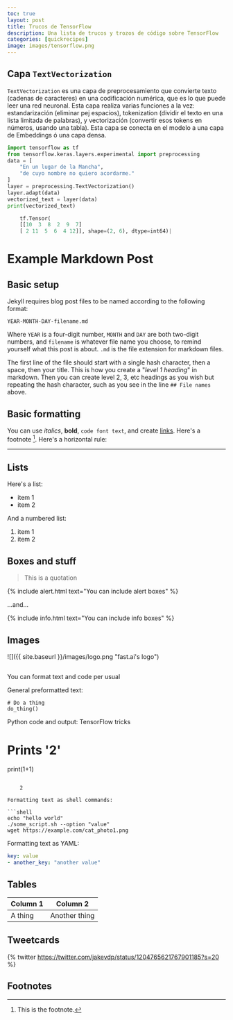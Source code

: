 ```yaml
---
toc: true
layout: post
title: Trucos de TensorFlow
description: Una lista de trucos y trozos de código sobre TensorFlow
categories: [quickrecipes]
image: images/tensorflow.png
---
```


## Capa `TextVectorization` 

`TextVectorization` es una capa de preprocesamiento que convierte texto (cadenas de caracteres) en una codificación numérica, que es lo que puede leer una red neuronal. Esta capa realiza varias funciones a la vez: estandarización (eliminar pej espacios), tokenization (dividir el texto en una lista limitada de palabras), y vectorización (convertir esos tokens en números, usando una tabla). Esta capa se conecta en el modelo a una capa de Embeddings ó una capa densa.

```python
import tensorflow as tf
from tensorflow.keras.layers.experimental import preprocessing
data = [
    "En un lugar de la Mancha",
    "de cuyo nombre no quiero acordarme."
]
layer = preprocessing.TextVectorization()
layer.adapt(data)
vectorized_text = layer(data)
print(vectorized_text)
```

```python
    tf.Tensor(
    [[10  3  8  2  9  7]
    [ 2 11  5  6  4 12]], shape=(2, 6), dtype=int64)|
```


# Example Markdown Post

## Basic setup

Jekyll requires blog post files to be named according to the following format:

`YEAR-MONTH-DAY-filename.md`

Where `YEAR` is a four-digit number, `MONTH` and `DAY` are both two-digit numbers, and `filename` is whatever file name you choose, to remind yourself what this post is about. `.md` is the file extension for markdown files.

The first line of the file should start with a single hash character, then a space, then your title. This is how you create a "*level 1 heading*" in markdown. Then you can create level 2, 3, etc headings as you wish but repeating the hash character, such as you see in the line `## File names` above.

## Basic formatting

You can use *italics*, **bold**, `code font text`, and create [links](https://www.markdownguide.org/cheat-sheet/). Here's a footnote [^1]. Here's a horizontal rule:

---

## Lists

Here's a list:

- item 1
- item 2

And a numbered list:

1. item 1
1. item 2

## Boxes and stuff

> This is a quotation

{% include alert.html text="You can include alert boxes" %}

...and...

{% include info.html text="You can include info boxes" %}

## Images

![]({{ site.baseurl }}/images/logo.png "fast.ai's logo")

## 

You can format text and code per usual 

General preformatted text:

    # Do a thing
    do_thing()

Python code and output:
TensorFlow tricks





# Prints '2'
print(1+1)
```

    2

Formatting text as shell commands:

```shell
echo "hello world"
./some_script.sh --option "value"
wget https://example.com/cat_photo1.png
```

Formatting text as YAML:

```yaml
key: value
- another_key: "another value"
```


## Tables

| Column 1 | Column 2 |
|-|-|
| A thing | Another thing |


## Tweetcards

{% twitter https://twitter.com/jakevdp/status/1204765621767901185?s=20 %}


## Footnotes



[^1]: This is the footnote.

